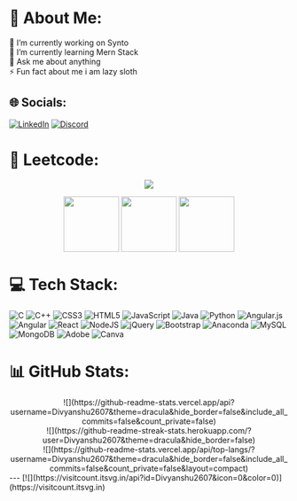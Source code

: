 # 💫 About Me:
🔭 I’m currently working on Synto<br>🌱 I’m currently learning Mern Stack<br>💬 Ask me about anything<br>⚡ Fun fact about me i am lazy sloth


## 🌐 Socials:
[![LinkedIn](https://img.shields.io/badge/LinkedIn-%230077B5.svg?logo=linkedin&logoColor=white)](https://www.linkedin.com/in/divyanshu-chauhan-461504222) [![Discord](https://img.shields.io/badge/Discord-%237289DA.svg?logo=discord&logoColor=white)](https://discord.gg/https://discord.gg/gFqP9rN4)

# 🦾 Leetcode:
<p align="center">
  <img  align=top flex-grow=1 src="https://leetcard.jacoblin.cool/divyanshu_263?theme=dark&font=Nunito&ext=heatmap" />  
</p>
<p align="center">
  <a href="https://leetcode.com/u/divyanshu_263/" target="_blank"><img align="center" src="https://assets.leetcode.com/static_assets/marketing/2024-50.gif" height="100" width="100" /></a>
  <a href="https://leetcode.com/u/divyanshu_263/" target="_blank"><img align="center" src="https://assets.leetcode.com/static_assets/marketing/2024-100.gif" height="100" width="100" /></a>
  <a href="https://leetcode.com/u/divyanshu_263/" target="_blank"><img align="center" src="https://assets.leetcode.com/static_assets/marketing/2024-200.gif" height="100" width="100" /></a>
</p>

# 💻 Tech Stack:
![C](https://img.shields.io/badge/c-%2300599C.svg?style=plastic&logo=c&logoColor=white) ![C++](https://img.shields.io/badge/c++-%2300599C.svg?style=plastic&logo=c%2B%2B&logoColor=white) ![CSS3](https://img.shields.io/badge/css3-%231572B6.svg?style=plastic&logo=css3&logoColor=white) ![HTML5](https://img.shields.io/badge/html5-%23E34F26.svg?style=plastic&logo=html5&logoColor=white) ![JavaScript](https://img.shields.io/badge/javascript-%23323330.svg?style=plastic&logo=javascript&logoColor=%23F7DF1E) ![Java](https://img.shields.io/badge/java-%23ED8B00.svg?style=plastic&logo=openjdk&logoColor=white) ![Python](https://img.shields.io/badge/python-3670A0?style=plastic&logo=python&logoColor=ffdd54) ![Angular.js](https://img.shields.io/badge/angular.js-%23E23237.svg?style=plastic&logo=angularjs&logoColor=white) ![Angular](https://img.shields.io/badge/angular-%23DD0031.svg?style=plastic&logo=angular&logoColor=white) ![React](https://img.shields.io/badge/react-%2320232a.svg?style=plastic&logo=react&logoColor=%2361DAFB) ![NodeJS](https://img.shields.io/badge/node.js-6DA55F?style=plastic&logo=node.js&logoColor=white) ![jQuery](https://img.shields.io/badge/jquery-%230769AD.svg?style=plastic&logo=jquery&logoColor=white) ![Bootstrap](https://img.shields.io/badge/bootstrap-%238511FA.svg?style=plastic&logo=bootstrap&logoColor=white) ![Anaconda](https://img.shields.io/badge/Anaconda-%2344A833.svg?style=plastic&logo=anaconda&logoColor=white) ![MySQL](https://img.shields.io/badge/mysql-%2300000f.svg?style=plastic&logo=mysql&logoColor=white) ![MongoDB](https://img.shields.io/badge/MongoDB-%234ea94b.svg?style=plastic&logo=mongodb&logoColor=white) ![Adobe](https://img.shields.io/badge/adobe-%23FF0000.svg?style=plastic&logo=adobe&logoColor=white) ![Canva](https://img.shields.io/badge/Canva-%2300C4CC.svg?style=plastic&logo=Canva&logoColor=white)
# 📊 GitHub Stats:
<center>
![](https://github-readme-stats.vercel.app/api?username=Divyanshu2607&theme=dracula&hide_border=false&include_all_commits=false&count_private=false)<br/>
![](https://github-readme-streak-stats.herokuapp.com/?user=Divyanshu2607&theme=dracula&hide_border=false)<br/>
![](https://github-readme-stats.vercel.app/api/top-langs/?username=Divyanshu2607&theme=dracula&hide_border=false&include_all_commits=false&count_private=false&layout=compact)
</center>
---
[![](https://visitcount.itsvg.in/api?id=Divyanshu2607&icon=0&color=0)](https://visitcount.itsvg.in)

<!-- Proudly created with GPRM ( https://gprm.itsvg.in ) -->
